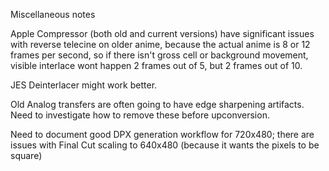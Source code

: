 Miscellaneous notes

Apple Compressor (both old and current versions) have significant issues with reverse telecine on older anime,
because the actual anime is 8 or 12 frames per second, so if there isn't gross cell or background movement,
visible interlace wont happen 2 frames out of 5, but 2 frames out of 10.

JES Deinterlacer might work better.

Old Analog transfers are often going to have edge sharpening artifacts. Need to investigate how to remove these before
upconversion.

Need to document good DPX generation workflow for 720x480; there are issues with Final Cut scaling to 640x480 (because it
wants the pixels to be square)
